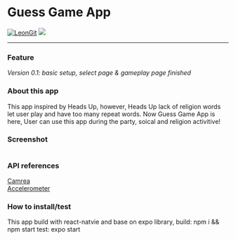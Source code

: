 # Guess Game App
<a href="https://github.com/LeonQi800/GuessGame" target="\_parent"><img alt="LeonGit" src="https://img.shields.io/github/stars/LeonQi800/GuessGame" /></a>
<a href="https://www.linkedin.com/in/leon-chao-qi-085335168" target="\_parent"><img src="https://img.shields.io/badge/Linkdin-Leon-brightgreen" /></a>


<hr/>

### Feature
*Version 0.1: basic setup, select page & gameplay page finished*

### About this app
This app inspired by Heads Up, however, Heads Up lack of religion words let user play and have too many repeat words.
Now Guess Game App is here, User can use this app during the party, soical and religion activitive!

### Screenshot
<img alt="" src="https://github.com/LeonQi800/GuessGame/blob/master/.file/screenshot/213542408.jpg" style="max-width:300px" />

### API references
<a href="https://docs.expo.io/versions/v36.0.0/sdk/camera/">Camrea</a>
</br>
<a href="https://docs.expo.io/versions/v36.0.0/sdk/accelerometer/">Accelerometer</a>

### How to install/test
This app build with react-natvie and base on expo library,
build: npm i && npm start
test: expo start


